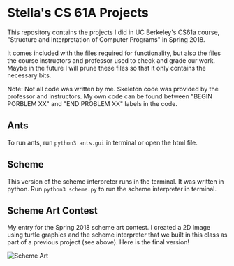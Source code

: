 # Stella's CS 61A Projects
This repository contains the projects I did in UC Berkeley's CS61a course, "Structure and Interpretation of Computer Programs" in Spring 2018.

It comes included with the files required for functionality, but also the files the course instructors and professor used to check and grade our work. Maybe in the future I will prune these files so that it only contains the necessary bits. 

Note: Not all code was written by me. Skeleton code was provided by the professor and instructors. My own code can be found between "BEGIN PORBLEM XX" and "END PROBLEM XX" labels in the code.

## Ants
To run ants, run `python3 ants.gui` in terminal or open the html file.

## Scheme
This version of the scheme interpreter runs in the terminal. It was written in python. Run `python3 scheme.py` to run the scheme interpreter in terminal.

## Scheme Art Contest
My entry for the Spring 2018 scheme art contest. I created a 2D image using turtle graphics and the scheme interpreter that we built in this class as part of a previous project (see above). Here is the final version!

![Scheme Art](https://raw.githubusercontent.com/stella-lu/cs61a/master/scheme_contest/scheme_art.png)
